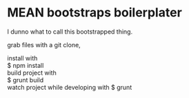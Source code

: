 <h1>MEAN bootstraps boilerplater</h1>
I dunno what to call this bootstrapped thing. 

grab files with a git clone,

install with   
$ npm install   
build project with   
$ grunt build   
watch project while developing with
$ grunt   